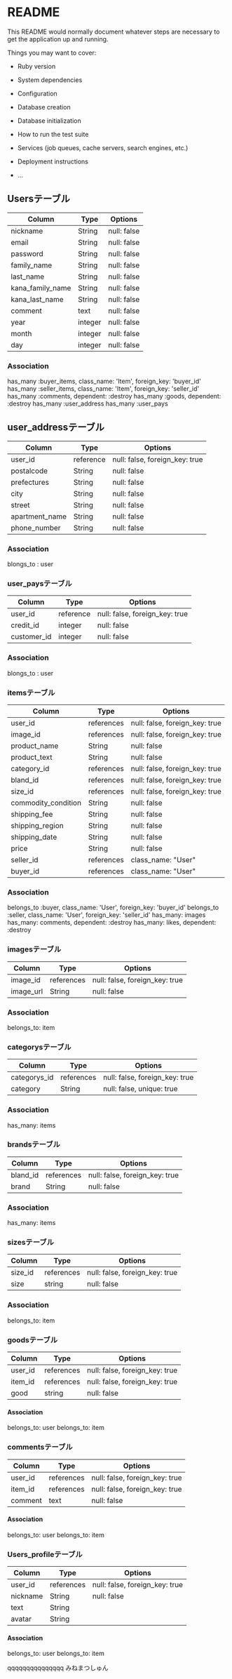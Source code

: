 # README

This README would normally document whatever steps are necessary to get the
application up and running.

Things you may want to cover:

* Ruby version

* System dependencies

* Configuration

* Database creation

* Database initialization

* How to run the test suite

* Services (job queues, cache servers, search engines, etc.)

* Deployment instructions

* ...

## Usersテーブル
|Column|Type|Options|
|------|----|-------|
|nickname|String|null: false|
|email|String|null: false|
|password|String|null: false|
|family_name|String|null: false|
|last_name|String|null: false|
|kana_family_name|String|null: false|
|kana_last_name|String|null: false|
|comment|text|null: false|
|year|integer|null: false|
|month|integer|null: false|
|day|integer|null: false|

### Association
has_many :buyer_items, class_name: 'Item', foreign_key: 'buyer_id'
has_many :seller_items, class_name: 'Item', foreign_key: 'seller_id'
has_many :comments, dependent: :destroy
has_many :goods, dependent: :destroy
has_many :user_address
has_many :user_pays 

## user_addressテーブル
|Column|Type|Options|
|------|----|-------|
|user_id|reference|null: false, foreign_key: true|
|postalcode|String|null: false|
|prefectures|String|null: false|
|city|String|null: false|
|street|String|null: false|
|apartment_name|String|null: false|
|phone_number|String|null: false|

### Association
blongs_to : user

### user_paysテーブル
|Column|Type|Options|
|------|----|-------|
|user_id|reference|null: false, foreign_key: true|
|credit_id|integer|null: false|
|customer_id|integer|null: false|


### Association
blongs_to : user

### itemsテーブル
|Column|Type|Options|
|------|----|-------|
|user_id|references|null: false, foreign_key: true|
|image_id|references|null: false, foreign_key: true|
|product_name|String|null: false|
|product_text|String|null: false|
|category_id|references|null: false, foreign_key: true|
|bland_id|references|null: false, foreign_key: true|
|size_id|references|null: false, foreign_key: true|
|commodity_condition|String|null: false|
|shipping_fee|String|null: false|
|shipping_region|String|null: false|
|shipping_date|String|null: false|
|price|String|null: false|
|seller_id|references|class_name: "User"|
|buyer_id|references|class_name: "User"|

### Association
belongs_to :buyer, class_name: 'User', foreign_key: 'buyer_id'
belongs_to :seller, class_name: 'User', foreign_key: 'seller_id'
has_many: images
has_many: comments, dependent: :destroy
has_many: likes, dependent: :destroy


### imagesテーブル
|Column|Type|Options|
|------|----|-------|
|image_id|references|null: false, foreign_key: true|
|image_url|String|null: false|

### Association
belongs_to: item


### categorysテーブル
|Column|Type|Options|
|------|----|-------|
|categorys_id|references|null: false, foreign_key: true|
|category|String|null: false, unique: true|

### Association
has_many: items


### brandsテーブル
|Column|Type|Options|
|------|----|-------|
|bland_id|references|null: false, foreign_key: true|
|brand|String|null: false|

### Association
has_many: items


### sizesテーブル
|Column|Type|Options|
|------|----|-------|
|size_id|references|null: false, foreign_key: true|
|size|string|null: false|

### Association
belongs_to: item


### goodsテーブル
|Column|Type|Options|
|------|----|-------|
|user_id|references|null: false, foreign_key: true|
|item_id|references|null: false, foreign_key: true|
|good|string|null: false|

#### Association
belongs_to: user
belongs_to: item


### commentsテーブル
|Column|Type|Options|
|------|----|-------|
|user_id|references|null: false, foreign_key: true|
|item_id|references|null: false, foreign_key: true|
|comment|text|null: false|

#### Association
belongs_to: user
belongs_to: item


### Users_profileテーブル
|Column|Type|Options|
|------|----|-------|
|user_id|references|null: false, foreign_key: true|
|nickname|String|null: false|
|text|String|
|avatar|String|

#### Association
belongs_to: user
belongs_to: item

qqqqqqqqqqqqqqq
みねまつしゅん